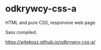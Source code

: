# odkrywcy-css-a

HTML and pure CSS, responsive web page.

Sass compiled.

https://witekosz.github.io/odkrywcy-css-a/
